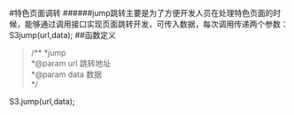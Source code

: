 #特色页面调转
######jump跳转主要是为了方便开发人员在处理特色页面的时候，能够通过调用接口实现页面跳转开发，可传入数据，每次调用传递两个参数：S3jump(url,data);
##函数定义
>/**
  *jump  
  *@param url    跳转地址  <br/>
  *@param data   数据  <br/>
  */  
  >
  S3.jump(url,data);



